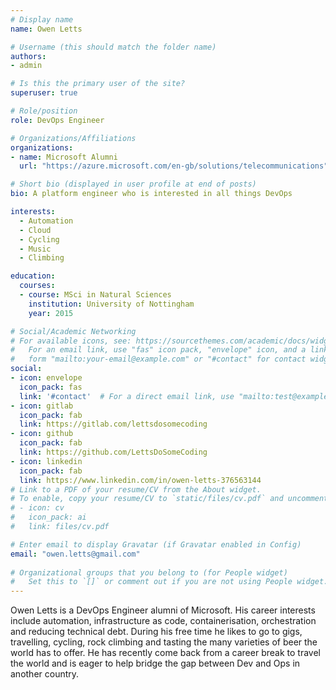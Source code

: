 ```yaml
---
# Display name
name: Owen Letts

# Username (this should match the folder name)
authors:
- admin

# Is this the primary user of the site?
superuser: true

# Role/position
role: DevOps Engineer

# Organizations/Affiliations
organizations:
- name: Microsoft Alumni
  url: "https://azure.microsoft.com/en-gb/solutions/telecommunications"

# Short bio (displayed in user profile at end of posts)
bio: A platform engineer who is interested in all things DevOps

interests:
  - Automation
  - Cloud
  - Cycling
  - Music
  - Climbing

education:
  courses:
  - course: MSci in Natural Sciences
    institution: University of Nottingham
    year: 2015

# Social/Academic Networking
# For available icons, see: https://sourcethemes.com/academic/docs/widgets/#icons
#   For an email link, use "fas" icon pack, "envelope" icon, and a link in the
#   form "mailto:your-email@example.com" or "#contact" for contact widget.
social:
- icon: envelope
  icon_pack: fas
  link: '#contact'  # For a direct email link, use "mailto:test@example.org".
- icon: gitlab
  icon_pack: fab
  link: https://gitlab.com/lettsdosomecoding
- icon: github
  icon_pack: fab
  link: https://github.com/LettsDoSomeCoding
- icon: linkedin
  icon_pack: fab
  link: https://www.linkedin.com/in/owen-letts-376563144
# Link to a PDF of your resume/CV from the About widget.
# To enable, copy your resume/CV to `static/files/cv.pdf` and uncomment the lines below.  
# - icon: cv
#   icon_pack: ai
#   link: files/cv.pdf

# Enter email to display Gravatar (if Gravatar enabled in Config)
email: "owen.letts@gmail.com"
  
# Organizational groups that you belong to (for People widget)
#   Set this to `[]` or comment out if you are not using People widget.  
---
```


Owen Letts is a DevOps Engineer alumni of Microsoft. His career interests include automation, infrastructure as code, containerisation, orchestration and reducing technical debt. During his free time he likes to go to gigs, travelling, cycling, rock climbing and tasting the many varieties of beer the world has to offer. He has recently come back from a career break to travel the world and is eager to help bridge the gap between Dev and Ops in another country.